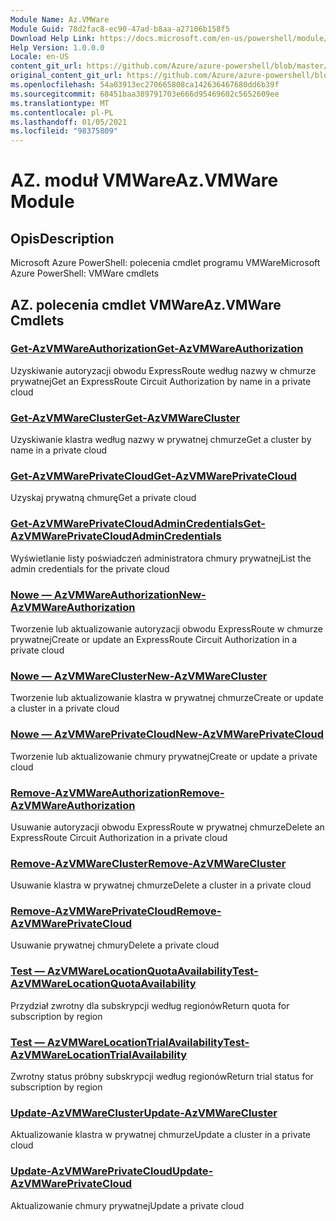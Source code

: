 ```yaml
---
Module Name: Az.VMWare
Module Guid: 78d2fac8-ec90-47ad-b8aa-a27106b158f5
Download Help Link: https://docs.microsoft.com/en-us/powershell/module/az.vmware
Help Version: 1.0.0.0
Locale: en-US
content_git_url: https://github.com/Azure/azure-powershell/blob/master/src/VMWare/help/Az.VMWare.md
original_content_git_url: https://github.com/Azure/azure-powershell/blob/master/src/VMWare/help/Az.VMWare.md
ms.openlocfilehash: 54a03913ec270665808ca142636467680dd6b39f
ms.sourcegitcommit: 68451baa389791703e666d95469602c5652609ee
ms.translationtype: MT
ms.contentlocale: pl-PL
ms.lasthandoff: 01/05/2021
ms.locfileid: "98375809"
---
```

# <span data-ttu-id="6bacf-101">AZ. moduł VMWare</span><span class="sxs-lookup"><span data-stu-id="6bacf-101">Az.VMWare Module</span></span>
## <span data-ttu-id="6bacf-102">Opis</span><span class="sxs-lookup"><span data-stu-id="6bacf-102">Description</span></span>
<span data-ttu-id="6bacf-103">Microsoft Azure PowerShell: polecenia cmdlet programu VMWare</span><span class="sxs-lookup"><span data-stu-id="6bacf-103">Microsoft Azure PowerShell: VMWare cmdlets</span></span>

## <span data-ttu-id="6bacf-104">AZ. polecenia cmdlet VMWare</span><span class="sxs-lookup"><span data-stu-id="6bacf-104">Az.VMWare Cmdlets</span></span>
### [<span data-ttu-id="6bacf-105">Get-AzVMWareAuthorization</span><span class="sxs-lookup"><span data-stu-id="6bacf-105">Get-AzVMWareAuthorization</span></span>](Get-AzVMWareAuthorization.md)
<span data-ttu-id="6bacf-106">Uzyskiwanie autoryzacji obwodu ExpressRoute według nazwy w chmurze prywatnej</span><span class="sxs-lookup"><span data-stu-id="6bacf-106">Get an ExpressRoute Circuit Authorization by name in a private cloud</span></span>

### [<span data-ttu-id="6bacf-107">Get-AzVMWareCluster</span><span class="sxs-lookup"><span data-stu-id="6bacf-107">Get-AzVMWareCluster</span></span>](Get-AzVMWareCluster.md)
<span data-ttu-id="6bacf-108">Uzyskiwanie klastra według nazwy w prywatnej chmurze</span><span class="sxs-lookup"><span data-stu-id="6bacf-108">Get a cluster by name in a private cloud</span></span>

### [<span data-ttu-id="6bacf-109">Get-AzVMWarePrivateCloud</span><span class="sxs-lookup"><span data-stu-id="6bacf-109">Get-AzVMWarePrivateCloud</span></span>](Get-AzVMWarePrivateCloud.md)
<span data-ttu-id="6bacf-110">Uzyskaj prywatną chmurę</span><span class="sxs-lookup"><span data-stu-id="6bacf-110">Get a private cloud</span></span>

### [<span data-ttu-id="6bacf-111">Get-AzVMWarePrivateCloudAdminCredentials</span><span class="sxs-lookup"><span data-stu-id="6bacf-111">Get-AzVMWarePrivateCloudAdminCredentials</span></span>](Get-AzVMWarePrivateCloudAdminCredentials.md)
<span data-ttu-id="6bacf-112">Wyświetlanie listy poświadczeń administratora chmury prywatnej</span><span class="sxs-lookup"><span data-stu-id="6bacf-112">List the admin credentials for the private cloud</span></span>

### [<span data-ttu-id="6bacf-113">Nowe — AzVMWareAuthorization</span><span class="sxs-lookup"><span data-stu-id="6bacf-113">New-AzVMWareAuthorization</span></span>](New-AzVMWareAuthorization.md)
<span data-ttu-id="6bacf-114">Tworzenie lub aktualizowanie autoryzacji obwodu ExpressRoute w chmurze prywatnej</span><span class="sxs-lookup"><span data-stu-id="6bacf-114">Create or update an ExpressRoute Circuit Authorization in a private cloud</span></span>

### [<span data-ttu-id="6bacf-115">Nowe — AzVMWareCluster</span><span class="sxs-lookup"><span data-stu-id="6bacf-115">New-AzVMWareCluster</span></span>](New-AzVMWareCluster.md)
<span data-ttu-id="6bacf-116">Tworzenie lub aktualizowanie klastra w prywatnej chmurze</span><span class="sxs-lookup"><span data-stu-id="6bacf-116">Create or update a cluster in a private cloud</span></span>

### [<span data-ttu-id="6bacf-117">Nowe — AzVMWarePrivateCloud</span><span class="sxs-lookup"><span data-stu-id="6bacf-117">New-AzVMWarePrivateCloud</span></span>](New-AzVMWarePrivateCloud.md)
<span data-ttu-id="6bacf-118">Tworzenie lub aktualizowanie chmury prywatnej</span><span class="sxs-lookup"><span data-stu-id="6bacf-118">Create or update a private cloud</span></span>

### [<span data-ttu-id="6bacf-119">Remove-AzVMWareAuthorization</span><span class="sxs-lookup"><span data-stu-id="6bacf-119">Remove-AzVMWareAuthorization</span></span>](Remove-AzVMWareAuthorization.md)
<span data-ttu-id="6bacf-120">Usuwanie autoryzacji obwodu ExpressRoute w prywatnej chmurze</span><span class="sxs-lookup"><span data-stu-id="6bacf-120">Delete an ExpressRoute Circuit Authorization in a private cloud</span></span>

### [<span data-ttu-id="6bacf-121">Remove-AzVMWareCluster</span><span class="sxs-lookup"><span data-stu-id="6bacf-121">Remove-AzVMWareCluster</span></span>](Remove-AzVMWareCluster.md)
<span data-ttu-id="6bacf-122">Usuwanie klastra w prywatnej chmurze</span><span class="sxs-lookup"><span data-stu-id="6bacf-122">Delete a cluster in a private cloud</span></span>

### [<span data-ttu-id="6bacf-123">Remove-AzVMWarePrivateCloud</span><span class="sxs-lookup"><span data-stu-id="6bacf-123">Remove-AzVMWarePrivateCloud</span></span>](Remove-AzVMWarePrivateCloud.md)
<span data-ttu-id="6bacf-124">Usuwanie prywatnej chmury</span><span class="sxs-lookup"><span data-stu-id="6bacf-124">Delete a private cloud</span></span>

### [<span data-ttu-id="6bacf-125">Test — AzVMWareLocationQuotaAvailability</span><span class="sxs-lookup"><span data-stu-id="6bacf-125">Test-AzVMWareLocationQuotaAvailability</span></span>](Test-AzVMWareLocationQuotaAvailability.md)
<span data-ttu-id="6bacf-126">Przydział zwrotny dla subskrypcji według regionów</span><span class="sxs-lookup"><span data-stu-id="6bacf-126">Return quota for subscription by region</span></span>

### [<span data-ttu-id="6bacf-127">Test — AzVMWareLocationTrialAvailability</span><span class="sxs-lookup"><span data-stu-id="6bacf-127">Test-AzVMWareLocationTrialAvailability</span></span>](Test-AzVMWareLocationTrialAvailability.md)
<span data-ttu-id="6bacf-128">Zwrotny status próbny subskrypcji według regionów</span><span class="sxs-lookup"><span data-stu-id="6bacf-128">Return trial status for subscription by region</span></span>

### [<span data-ttu-id="6bacf-129">Update-AzVMWareCluster</span><span class="sxs-lookup"><span data-stu-id="6bacf-129">Update-AzVMWareCluster</span></span>](Update-AzVMWareCluster.md)
<span data-ttu-id="6bacf-130">Aktualizowanie klastra w prywatnej chmurze</span><span class="sxs-lookup"><span data-stu-id="6bacf-130">Update a cluster in a private cloud</span></span>

### [<span data-ttu-id="6bacf-131">Update-AzVMWarePrivateCloud</span><span class="sxs-lookup"><span data-stu-id="6bacf-131">Update-AzVMWarePrivateCloud</span></span>](Update-AzVMWarePrivateCloud.md)
<span data-ttu-id="6bacf-132">Aktualizowanie chmury prywatnej</span><span class="sxs-lookup"><span data-stu-id="6bacf-132">Update a private cloud</span></span>

